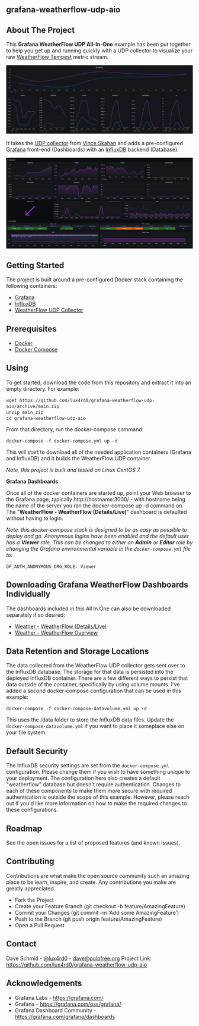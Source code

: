 
## grafana-weatherflow-udp-aio

## About The Project

This **Grafana WeatherFlow UDP All-In-One** example has been put together to help you get up and running quickly with a UDP collector to visualize your raw [WeatherFlow Tempest](https://weatherflow.com/tempest-weather-system/) metric stream. 

<center><img src="./weatherflow-weatherflow_overview.jpg"></center>

It takes the [UDP collector](https://github.com/vinceskahan/weatherflow-udp-listener) from [Vince Skahan](https://github.com/vinceskahan) and adds a pre-configured [Grafana](https://grafana.com/oss/grafana/) front-end (Dashboards) with an [InfluxDB](https://www.influxdata.com/products/influxdb/) backend (Database). 

<center><img src="./weatherflow-weatherflow_details-live.jpg"></center>

## Getting Started

The project is built around a pre-configured Docker stack containing the following containers:

 - [Grafana](https://grafana.com/oss/grafana/)
 - [InfluxDB](https://www.influxdata.com/products/influxdb/)
 - [WeatherFlow UDP Collector](https://github.com/vinceskahan/weatherflow-udp-listener)

## Prerequisites

- [Docker](https://docs.docker.com/install)
- [Docker Compose](https://docs.docker.com/compose/install)

## Using

To get started, download the code from this repository and extract it into an empty directory. For example:

    wget https://github.com/lux4rd0/grafana-weatherflow-udp-aio/archive/main.zip
    unzip main.zip
    cd grafana-weatherflow-udp-aio
    
From that directory, run the docker-compose command:

    docker-compose -f docker-compose.yml up -d

This will start to download all of the needed application containers (Grafana and InfluxDB) and it builds the WeatherFlow UDP container.

*Note, this project is built and tested on Linux CentOS 7.* 

**Grafana Dashboards**

Once all of the docker containers are started up, point your Web browser to the Grafana page, typically http://hostname:3000/ - with hostname being the name of the server you ran the docker-compose up -d command on. The "**WeatherFlow - WeatherFlow (Details/Live)**" dashboard is defaulted without having to login.

*Note: this docker-compose stack is designed to be as easy as possible to deploy and go. Anonymous logins have been enabled and the default user has a **Viewer** role. This can be changed to either an **Admin** or **Editor** role by changing the Grafana environmental variable in the `docker-compose.yml` file to:*

    GF_AUTH_ANONYMOUS_ORG_ROLE: Viewer

## Downloading Grafana WeatherFlow Dashboards Individually

The dashboards included in this All In One can also be downloaded separately if so desired:

- [Weather - WeatherFlow (Details/Live)](https://grafana.com/grafana/dashboards/13858)
- [Weather - WeatherFlow Overview](https://grafana.com/grafana/dashboards/13857)

## Data Retention and Storage Locations

The data collected from the WeatherFlow UDP collector gets sent over to the InfluxDB database. The storage for that data is persisted into the deployed InfluxDB container. There are a few different ways to persist that data outside of the container, specifically by using volume mounts. I've added a second docker-compose configuration that can be used in this example:

    docker-compose -f docker-compose-datavolume.yml up -d

This uses the /data folder to store the InfluxDB data files. Update the `docker-compose-datavolume.yml` if you want to place it someplace else on your file system.

## Default Security

The InfluxDB security settings are set from the `docker-compose.yml` configuration. Please change them if you wish to have something unique to your deployment. The configuration here also creates a default "weatherflow" database but doesn't require authentication. Changes to each of these components to make them more secure with required authentication is outside the scope of this example. However, please reach out if you'd like more information on how to make the required changes to these configurations. 

## Roadmap

See the open issues for a list of proposed features (and known issues).

## Contributing

Contributions are what make the open source community such an amazing place to be learn, inspire, and create. Any contributions you make are greatly appreciated.

- Fork the Project
- Create your Feature Branch (git checkout -b feature/AmazingFeature)
- Commit your Changes (git commit -m 'Add some AmazingFeature')
- Push to the Branch (git push origin feature/AmazingFeature)
- Open a Pull Request

## Contact

Dave Schmid - [@lux4rd0](https://twitter.com/lux4rd0) - dave@pulpfree.org
Project Link: https://github.com/lux4rd0/grafana-weatherflow-udp-aio

## Acknowledgements

- Grafana Labs - https://grafana.com/
- Grafana - https://grafana.com/oss/grafana/
- Grafana Dashboard Community - https://grafana.com/grafana/dashboards
